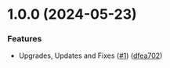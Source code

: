 # 1.0.0 (2024-05-23)


### Features

* Upgrades, Updates and Fixes ([#1](https://github.com/withpulp/next-venture/issues/1)) ([dfea702](https://github.com/withpulp/next-venture/commit/dfea7025fbbb33e9f08eece5406306aa432ac38a))

